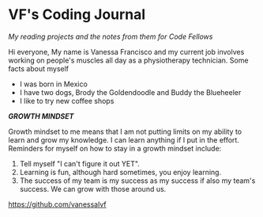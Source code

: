 # VF's Coding Journal
*My reading projects and the notes from them for Code Fellows*

Hi everyone, My name is Vanessa Francisco and my current job involves working on people's muscles all day as a physiotherapy technician. Some facts about myself

- I was born in Mexico
- I have two dogs, Brody the Goldendoodle and Buddy the Blueheeler
- I like to try new coffee shops

***GROWTH MINDSET***

Growth mindset to me means that I am not putting limits on my ability to learn and grow my knowledge. I can learn anything if I put in the effort. Reminders for myself on how to stay in a growth mindset include:
1. Tell myself "I can't figure it out YET".
2. Learning is fun, although hard sometimes, you enjoy learning.
3. The success of my team is my success as my success if also my team's success. We can grow with those around us.
   
https://github.com/vanessalvf

